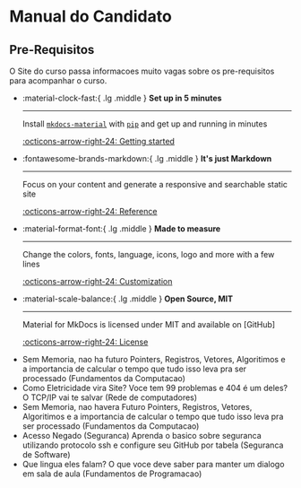 # Manual do Candidato

## Pre-Requisitos
O Site do curso passa informacoes muito vagas sobre os pre-requisitos para acompanhar o curso.

<div class="grid cards" markdown>

-   :material-clock-fast:{ .lg .middle } __Set up in 5 minutes__

    ---

    Install [`mkdocs-material`](#) with [`pip`](#) and get up
    and running in minutes

    [:octicons-arrow-right-24: Getting started](#)

-   :fontawesome-brands-markdown:{ .lg .middle } __It's just Markdown__

    ---

    Focus on your content and generate a responsive and searchable static site

    [:octicons-arrow-right-24: Reference](#)

-   :material-format-font:{ .lg .middle } __Made to measure__

    ---

    Change the colors, fonts, language, icons, logo and more with a few lines

    [:octicons-arrow-right-24: Customization](#)

-   :material-scale-balance:{ .lg .middle } __Open Source, MIT__

    ---

    Material for MkDocs is licensed under MIT and available on [GitHub]

    [:octicons-arrow-right-24: License](#)

</div>

- Sem Memoria, nao ha futuro
  Pointers, Registros, Vetores, Algoritimos e a importancia de calcular o tempo que tudo isso leva pra ser processado
  (Fundamentos da Computacao)
- Como Eletricidade vira Site?
  Voce tem 99 problemas e 404 é um deles? O TCP/IP vai te salvar
  (Rede de computadores)
- Sem Memoria, nao havera Futuro
  Pointers, Registros, Vetores, Algoritimos e a importancia de calcular o tempo que tudo isso leva pra ser processado
  (Fundamentos da Computacao)
- Acesso Negado (Seguranca)
  Aprenda o basico sobre seguranca utilizando protocolo ssh e configure seu GitHub por tabela
  (Seguranca de Software)
- Que lingua eles falam? 
  O que voce deve saber para manter um dialogo em sala de aula
  (Fundamentos de Programacao)

